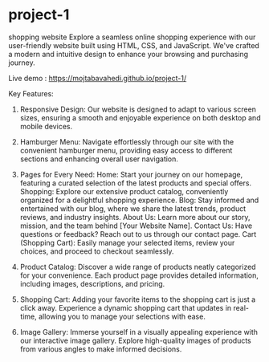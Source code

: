 # project-1 
shopping website
Explore a seamless online shopping experience with our user-friendly website built using HTML, CSS, and JavaScript.
We've crafted a modern and intuitive design to enhance your browsing and purchasing journey.


Live demo : https://mojtabavahedi.github.io/project-1/ 


Key Features:
1. Responsive Design:
Our website is designed to adapt to various screen sizes, ensuring a smooth and enjoyable experience on both desktop and mobile devices.

2. Hamburger Menu:
Navigate effortlessly through our site with the convenient hamburger menu, providing easy access to different sections and enhancing overall user navigation.

3. Pages for Every Need:
  Home: Start your journey on our homepage, featuring a curated selection of the latest products and special offers.
  Shopping: Explore our extensive product catalog, conveniently organized for a delightful shopping experience.
  Blog: Stay informed and entertained with our blog, where we share the latest trends, product reviews, and industry insights.
  About Us: Learn more about our story, mission, and the team behind [Your Website Name].
  Contact Us: Have questions or feedback? Reach out to us through our contact page.
  Cart (Shopping Cart): Easily manage your selected items, review your choices, and proceed to checkout seamlessly.

4. Product Catalog:
Discover a wide range of products neatly categorized for your convenience. Each product page provides detailed information, including images, descriptions, and pricing.

5. Shopping Cart:
Adding your favorite items to the shopping cart is just a click away. Experience a dynamic shopping cart that updates in real-time, allowing you to manage your selections with ease.

6. Image Gallery:
Immerse yourself in a visually appealing experience with our interactive image gallery. Explore high-quality images of products from various angles to make informed decisions.
